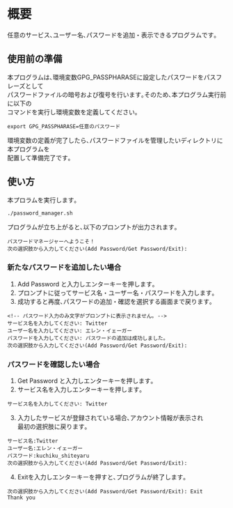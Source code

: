 # 概要
任意のサービス､ユーザー名､パスワードを追加・表示できるプログラムです｡  

## 使用前の準備
本プログラムは､環境変数GPG_PASSPHARASEに設定したパスワードをパスフレーズとして  
パスワードファイルの暗号および復号を行います｡そのため､本プログラム実行前に以下の  
コマンドを実行し環境変数を定義してください｡
```
export GPG_PASSPHARASE=任意のパスワード
```
環境変数の定義が完了したら､パスワードファイルを管理したいディレクトリに本プログラムを  
配置して準備完了です｡

## 使い方
本プロラムを実行します｡
```
./password_manager.sh
```
プログラムが立ち上がると､以下のプロンプトが出力されます｡
```
パスワードマネージャーへようこそ！
次の選択肢から入力してください(Add Password/Get Password/Exit): 
```
### 新たなパスワードを追加したい場合
1. Add Password と入力しエンターキーを押します｡  
2. プロンプトに従ってサービス名・ユーザー名・パスワードを入力します｡
3. 成功すると再度､パスワードの追加・確認を選択する画面まで戻ります｡
```
<!-- パスワード入力のみ文字がプロンプトに表示されません｡ -->
サービス名を入力してください: Twitter
ユーザー名を入力してください: エレン・イェーガー
パスワードを入力してください: パスワードの追加は成功しました。
次の選択肢から入力してください(Add Password/Get Password/Exit): 
```
### パスワードを確認したい場合
1. Get Password と入力しエンターキーを押します｡
2. サービス名を入力しエンターキーを押します｡
```
サービス名を入力してください: Twitter
```
3. 入力したサービスが登録されている場合､アカウント情報が表示され  
   最初の選択肢に戻ります｡
```
サービス名:Twitter
ユーザー名:エレン・イェーガー
パスワード:kuchiku_shiteyaru
次の選択肢から入力してください(Add Password/Get Password/Exit): 
```
4. Exitを入力しエンターキーを押すと､プログラムが終了します｡
```
次の選択肢から入力してください(Add Password/Get Password/Exit): Exit
Thank you
```
